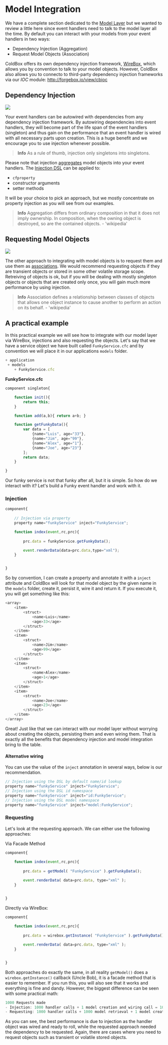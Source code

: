 # Model Integration

We have a complete section dedicated to the [Model Layer](../models/index.md) but we wanted to review a little here since event handlers need to talk to the model layer all the time. By default you can interact with your models from your event handlers in two ways:

*  Dependency Injection (Aggregation)
*  Request Model Objects (Association)


ColdBox offers its own dependency injection framework, [WireBox](http://wirebox.ortusbooks.com), which allows you by convention to talk to your model objects. However, ColdBox also allows you to connecto to third-party dependency injection frameworks via our *IOC* module: http://forgebox.io/view/cbioc

## Dependency Injection

![](https://coldbox.ortusbooks.com/content/images/EventHandlerInjection.jpg)

Your event handlers can be autowired with dependencies from any dependency injection framework. By autowiring dependencies into event handlers, they will become part of the life span of the event handlers (singleton) and thus gain on the performance that an event handler is wired with all necessary parts upon creation. This is a huge benefit and we encourage you to use injection whenever possible.

> **Info** As a rule of thumb, injection only singletons into singletons.

Please note that injection [aggregates](http://en.wikipedia.org/wiki/Object_composition) model objects into your event handlers. The [Injection DSL](http://wirebox.ortusbooks.com/content/injection_dsl/index.html) can be applied to: 
 
 * `cfproperty`
 * constructor arguments
 * setter methods
 
It will be your choice to pick an approach, but we mostly concentrate on property injection as you will see from our examples.

> **Info**  Aggregation differs from ordinary composition in that it does not imply ownership. In composition, when the owning object is destroyed, so are the contained objects. - 'wikipedia'

## Requesting Model Objects

![](https://coldbox.ortusbooks.com/content/images/EventHandlerModelRequested.jpg)

The other approach to integrating with model objects is to request them and use them as [associations](http://en.wikipedia.org/wiki/Association_%28object-oriented_programming%29). We would recommend requesting objects if they are transient objects or stored in some other volatile storage scope. Retreiving of objects is ok, but if you will be dealing with mostly singleton objects or objects that are created only once, you will gain much more performance by using injection. 
 
 > **Info** Association defines a relationship between classes of objects that allows one object instance to cause another to perform an action on its behalf. - 'wikipedia'
 
 ## A practical example
 
In this practical example we will see how to integrate with our model layer via WireBox, injections and also requesting the objects. Let's say that we have a service object we have built called `FunkyService.cfc` and by convention we will place it in our applications `models` folder.
 
 ```js
 + application
  + models
     + FunkyService.cfc
```
 
**FunkyService.cfc**

```js
component singleton{

	function init(){
		return this;
	}

	function add(a,b){ return a+b; }

	function getFunkyData(){
		var data = [
			{name="Luis", age="33"},
			{name="Jim", age="99"},
			{name="Alex", age="1"},
			{name="Joe", age="23"}
		];
		return data;
	}

}
```

Our funky service is not that funky after all, but it is simple. So how do we interact with it? Let's build a Funky event handler and work with it.

### Injection

```js
component{
	
	// Injection via property
	property name="funkyService" inject="FunkyService";

	function index(event,rc,prc){
			
		prc.data = funkyService.getFunkyData();

		event.renderData(data=prc.data,type="xml");
	}	


}
```

So by convention, I can create a property and annotate it with a `inject` attribute and ColdBox will look for that model object by the given name in the `models` folder, create it, persist it, wire it and return it. If you execute it, you will get something like this:

```js
<array>
	<item>
		<struct>
			<name>Luis</name>
			<age>33</age>
		</struct>
	</item>
	<item>
		<struct>
			<name>Jim</name>
			<age>99</age>
		</struct>
	</item>
	<item>
		<struct>
			<name>Alex</name>
			<age>1</age>
		</struct>
	</item>
	<item>
		<struct>
			<name>Joe</name>
			<age>23</age>
		</struct>
	</item>
</array>
```

Great! Just like that we can interact with our model layer without worrying about creating the objects, persisting them and even wiring them. That is exactly all the benefits that dependency injection and model integration bring to the table.

#### Alternative wiring

You can use the value of the `inject` annotation in several ways, below is our recommendation.

```js
// Injection using the DSL by default name/id lookup
property name="funkyService" inject="FunkyService";
// Injection using the DSL id namespace
property name="funkyService" inject="id:FunkyService";
// Injection using the DSL model namespace
property name="funkyService" inject="model:FunkyService";
```

### Requesting

Let's look at the requesting approach. We can either use the following approaches:

Via Facade Method 

```js
component{
	
	function index(event,rc,prc){
			
		prc.data = getModel( "FunkyService" ).getFunkyData();

		event.renderData( data=prc.data, type="xml" );
	}	


}
```

Directly via WireBox:

```js
component{
	
	function index(event,rc,prc){
			
		prc.data = wirebox.getInstance( "FunkyService" ).getFunkyData();

		event.renderData( data=prc.data, type="xml" );
	}	


}
```

Both approaches do exactly the same, in all reality `getModel()` does a `wirebox.getInstance()` callback (Uncle Bob), it is a facade method that is easier to remember. If you run this, you will also see that it works and everything is fine and dandy. However, the biggest difference can be seen with some practical math:

```js
1000 Requests made
- Injection: 1000 handler calls + 1 model creation and wiring call = 1001 calls
- Requesting: 1000 handler calls + 1000 model retrieval + 1 model creation call = 2002 calls
```
As you can see, the best performance is due to injection as the handler object was wired and ready to roll, while the requested approach needed the dependency to be requested. Again, there are cases where you need to request objects such as transient or volatile stored objects.